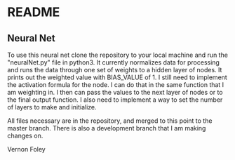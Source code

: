 # README

## Neural Net

To use this neural net clone the repository to your local machine and run the "neuralNet.py"
file in python3. It currently normalizes data for processing and runs the data through one set 
of weights to a hidden layer of nodes. It prints out the weighted value with BIAS_VALUE of 1. I 
still need to implement the activation formula for the node. I can do that in the same function 
that I am weighting in. I then can pass the values to the next layer of nodes or to the final 
output function. I also need to implement a way to set the number of layers to make and initialize.

All files necessary are in the repository, and merged to this point to the master branch. There is 
also a development branch that I am making changes on. 

Vernon Foley
